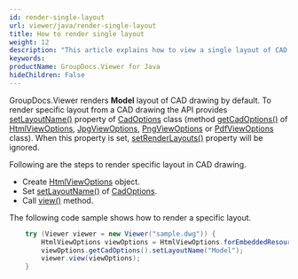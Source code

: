 ```yaml
---
id: render-single-layout
url: viewer/java/render-single-layout
title: How to render single layout
weight: 12
description: "This article explains how to view a single layout of CAD drawing with GroupDocs.Viewer within your Java applications."
keywords: 
productName: GroupDocs.Viewer for Java
hideChildren: False
---
```

GroupDocs.Viewer renders **Model** layout of CAD drawing by default. To render specific layout from a CAD drawing the API provides [setLayoutName()](https://apireference.groupdocs.com/viewer/java/com.groupdocs.viewer.options/CadOptions#setLayoutName(java.lang.String)) property of [CadOptions](https://apireference.groupdocs.com/viewer/java/com.groupdocs.viewer.options/CadOptions) class (method [getCadOptions()](https://apireference.groupdocs.com/viewer/java/com.groupdocs.viewer.options/BaseViewOptions#getCadOptions()) of [HtmlViewOptions](https://apireference.groupdocs.com/viewer/java/com.groupdocs.viewer.options/HtmlViewOptions), [JpgViewOptions](https://apireference.groupdocs.com/viewer/java/com.groupdocs.viewer.options/JpgViewOptions), [PngViewOptions](https://apireference.groupdocs.com/viewer/java/com.groupdocs.viewer.options/PngViewOptions) or [PdfViewOptions](https://apireference.groupdocs.com/viewer/java/com.groupdocs.viewer.options/PdfViewOptions) class). When this property is set, [setRenderLayouts()](https://apireference.groupdocs.com/viewer/java/com.groupdocs.viewer.options/CadOptions#setRenderLayouts(boolean)) property will be ignored.

Following are the steps to render specific layout in CAD drawing.

* Create [HtmlViewOptions](https://apireference.groupdocs.com/viewer/java/com.groupdocs.viewer.options/HtmlViewOptions) object.
* Set [setLayoutName()](https://apireference.groupdocs.com/viewer/java/com.groupdocs.viewer.options/CadOptions#setLayoutName(java.lang.String)) of [CadOptions](https://apireference.groupdocs.com/viewer/java/com.groupdocs.viewer.options/CadOptions). 
* Call [view()](https://apireference.groupdocs.com/viewer/java/com.groupdocs.viewer/Viewer#view(com.groupdocs.viewer.options.ViewOptions)) method.

The following code sample shows how to render a specific layout.

```java
    try (Viewer viewer = new Viewer("sample.dwg")) {
        HtmlViewOptions viewOptions = HtmlViewOptions.forEmbeddedResources();
        viewOptions.getCadOptions().setLayoutName("Model");
        viewer.view(viewOptions);
    }
```

